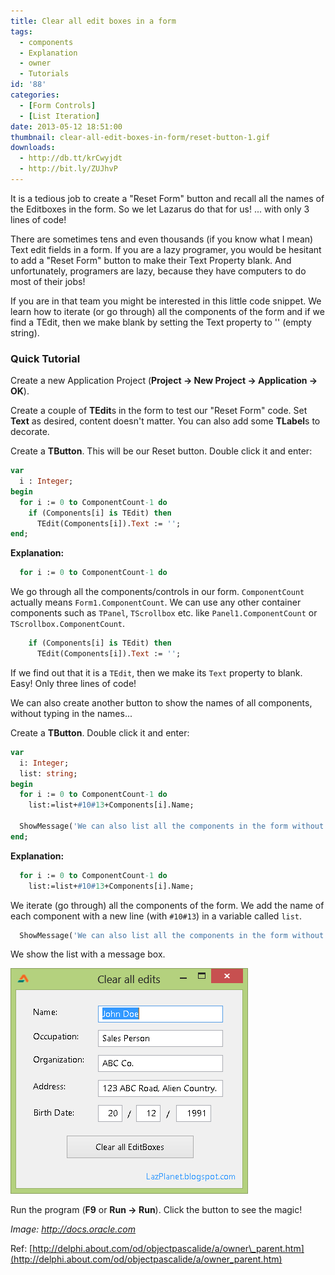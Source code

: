 ```yaml
---
title: Clear all edit boxes in a form
tags:
  - components
  - Explanation
  - owner
  - Tutorials
id: '88'
categories:
  - [Form Controls]
  - [List Iteration]
date: 2013-05-12 18:51:00
thumbnail: clear-all-edit-boxes-in-form/reset-button-1.gif
downloads:
  - http://db.tt/krCwyjdt
  - http://bit.ly/ZUJhvP
---
```


It is a tedious job to create a "Reset Form" button and recall all the names of the Editboxes in the form. So we let Lazarus do that for us! ... with only 3 lines of code!
<!-- more -->


There are sometimes tens and even thousands (if you know what I mean) Text edit fields in a form. If you are a lazy programer, you would be hesitant to add a "Reset Form" button to make their Text Property blank. And unfortunately, programers are lazy, because they have computers to do most of their jobs!

If you are in that team you might be interested in this little code snippet. We learn how to iterate (or go through) all the components of the form and if we find a TEdit, then we make blank by setting the Text property to '' (empty string).


### Quick Tutorial

Create a new Application Project (**Project -> New Project -> Application -> OK**).

Create a couple of **TEdit**s in the form to test our "Reset Form" code. Set **Text** as desired, content doesn't matter. You can also add some **TLabel**s to decorate.

Create a **TButton**. This will be our Reset button. Double click it and enter:

```pascal
var
  i : Integer;
begin
  for i := 0 to ComponentCount-1 do
    if (Components[i] is TEdit) then
      TEdit(Components[i]).Text := '';
end;
```

**Explanation:**

```pascal
  for i := 0 to ComponentCount-1 do
```

We go through all the components/controls in our form. `ComponentCount` actually means `Form1.ComponentCount`. We can use any other container components such as `TPanel`, `TScrollbox` etc. like `Panel1.ComponentCount` or `TScrollbox.ComponentCount`.

```pascal
    if (Components[i] is TEdit) then
      TEdit(Components[i]).Text := '';
```

If we find out that it is a `TEdit`, then we make its `Text` property to blank. Easy! Only three lines of code!

We can also create another button to show the names of all components, without typing in the names...

Create a **TButton**. Double click it and enter:

```pascal
var
  i: Integer;
  list: string;
begin
  for i := 0 to ComponentCount-1 do
    list:=list+#10#13+Components[i].Name;

  ShowMessage('We can also list all the components in the form without knowing their names:'+list);
end;
```

**Explanation:**

```pascal
  for i := 0 to ComponentCount-1 do
    list:=list+#10#13+Components[i].Name;
```

We iterate (go through) all the components of the form. We add the name of each component with a new line (with `#10#13`) in a variable called `list`.

```pascal
  ShowMessage('We can also list all the components in the form without knowing their names:'+list);
```

We show the list with a message box.


![Clear all button coded with simple commands in Lazarus](clear-all-edit-boxes-in-form/Clear-all-edits-1.gif)


Run the program (**F9** or **Run -> Run**). Click the button to see the magic!

_Image: http://docs.oracle.com_

Ref: [http://delphi.about.com/od/objectpascalide/a/owner\_parent.htm](http://delphi.about.com/od/objectpascalide/a/owner_parent.htm)
